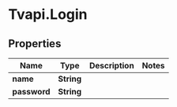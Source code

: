 # Tvapi.Login

## Properties
Name | Type | Description | Notes
------------ | ------------- | ------------- | -------------
**name** | **String** |  | 
**password** | **String** |  | 


